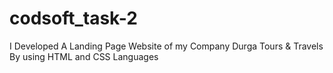 # codsoft_task-2
I Developed A Landing Page Website of my Company Durga Tours &amp; Travels By using HTML and CSS Languages
